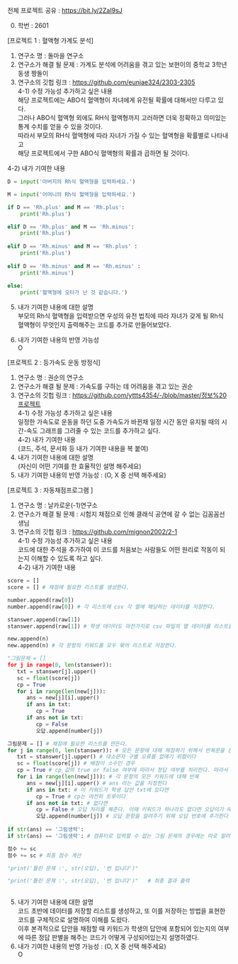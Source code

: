 전체 프로젝트 공유 : https://bit.ly/2ZaI9sJ

0. 학번 : 2601

[프로젝트 1 : 혈액형 가계도 분석] <br>
1) 연구소 명 : 돌마을 연구소 <br>
2) 연구소가 해결 될 문제 : 가계도 분석에 어려움을 겪고 있는 보현이의 중학교 3학년 동생 짱돌이 <br>
3) 연구소의 깃헙 링크 : https://github.com/eunjae324/2303-2305 <br>
4-1) 수정 가능성 추가하고 싶은 내용 <br>
해당 프로젝트에는 ABO식 혈액형이 자녀에게 유전될 확률에 대해서만 다루고 있다. <br>
그러나 ABO식 혈액형 외에도 RH식 혈액형까지 고러하면 더욱 정확하고 의미있는 통계 수치를 얻을 수 있을 것이다.<br>
따라서 부모의 RH식 혈액형에 따라 자녀가 가질 수 있는 혈액형을 확률별로 나타내고 <br>
해당 프로젝트에서 구한 ABO식 혈액형의 확률과 곱하면 될 것이다.

4-2) 내가 기여한 내용 <br>
```python
D = input('아버지의 Rh식 혈액형을 입력하세요.')

M = input('어머니의 Rh식 혈액형을 입력하세요.')

if D == 'Rh.plus' and M == 'Rh.plus':
    print('Rh.plus')

elif D == 'Rh.plus' and M == 'Rh.minus':
    print('Rh.plus')
    
elif D == 'Rh.minus' and M == 'Rh.plus' :
    print('Rh.plus')
    
elif D == 'Rh.minus' and M == 'Rh.minus' :
    print('Rh.minus')
    
else: 
    print('혈액형에 오타가 난 것 같습니다.')
```
5) 내가 기여한 내용에 대한 설명 <br>
부모의 Rh식 혈액형을 입력받으면 우성의 유전 법칙에 따라 자녀가 갖게 될 Rh식 혈액형이 무엇인지 출력해주는 코드를 추가로 만들어보았다. <br>

6) 내가 기여한 내용의 반영 가능성 <br>
O <br>

[프로젝트 2 : 등가속도 운동 방정식] <br>
1) 연구소 명 : 권순의 연구소 <br> 
2) 연구소가 해결 될 문제 : 가속도를 구하는 데 어려움을 겪고 있는 권순 <br>
3) 연구소의 깃헙 링크 : https://github.com/yttts4354/-/blob/master/정보%20프로젝트 <br>
4-1) 수정 가능성 추가하고 싶은 내용 <br>
일정한 가속도로 운동을 하던 도중 가속도가 바뀐채 일정 시간 동안 유지될 때의 시간-속도 그래프를 
그려줄 수 있는 코드를 추가하고 싶다. <br>
4-2) 내가 기여한 내용 <br>
(코드, 주석, 문서화 등 내가 기여한 내용을 복 붙여) <br>
5) 내가 기여한 내용에 대한 설명 <br>
(자신이 어떤 기여를 한 효율적인 설명 해주세요) <br>
6) 내가 기여한 내용의 반영 가능성 : (O, X 중 선택 해주세요) <br>

[프로젝트 3 : 자동채점프로그램 ] <br>
1) 연구소 명 : 날카로운(-1)연구소 <br>
2) 연구소가 해결 될 문제 : 시험지 채점으로 인해 클래식 공연에 갈 수 없는 김꼼꼼선생님 <br>
3) 연구소의 깃헙 링크 : https://github.com/mignon2002/2-1 <br>
4-1) 수정 가능성 추가하고 싶은 내용 <br>
코드에 대한 주석을 추가하여 이 코드를 처음보는 사람들도 어떤 원리로 작동이 되는지 이해할 수 있도록 하고 싶다. <br>
4-2) 내가 기여한 내용 <br>
```python
score = []
score = [] # 채점에 필요한 리스트를 생성한다.

number.append(raw[0])
number.append(raw[0]) # 각 리스트에 csv 각 열에 해당하는 데이터를 저장한다.

stanswer.append(raw[1])
stanswer.append(raw[1]) # 학생 데이터도 마찬가지로 csv 파일의 열 데이터를 리스트를 생성하여 저장한다.

new.append(n)
new.append(n) # 각 문항의 키워드를 모두 묶어 리스트로 저장한다. 

"그림문제 = []
for j in range(0, len(stanswer)):
   txt = stanswer[j].upper()
   sc = float(score[j])
   cp = True
   for i in range(len(new[j])):
      ans = new[j][i].upper()
      if ans in txt:
         cp = True
      if ans not in txt:
         cp = False
         오답.append(number[j])

그림문제 = [] # 채점에 필요한 리스트를 만든다. 
for j in range(0, len(stanswer)): # 모든 문항에 대해 채점하기 위해서 반복문을 쓴다
   txt = stanswer[j].upper() # 대소문자 구별 오류를 없애기 위함이다
   sc = float(score[j]) # 배점이 소수인 경우
   cp = True # cp 값의 true or false 여부에 따라서 정답 여부를 처리한다. 따라서 초기 cp는 true값이다
   for i in range(len(new[j])): # 각 문항의 모든 키워드에 대해 반복
      ans = new[j][i].upper() # ans 라는 값을 지정한다
      if ans in txt: # 이 키워드가 학생 답안 txt에 있다면
         cp = True # cp는 여전히 트루이다
      if ans not in txt: # 없다면
         cp = False # 오답 처리를 해준다. 이때 키워드가 하나라도 없다면 오답이기 때문에 false를 해주고, 이후 브레이크를 해준다
         오답.append(number[j]) # 오답 문항을 알려주기 위해 오답 번호에 추가한다
         
if str(ans) == '그림생략':
if str(ans) == '그림생략': # 컴퓨터로 입력할 수 없는 그림 문제의 경우에는 따로 알려주기 위해 그림 문제 리스트에 추가한다.

점수 += sc
점수 += sc # 최종 점수 계산

"print('틀린 문제 :', str(오답), '번 입니다')"

"print('틀린 문제 :', str(오답), '번 입니다')"   # 최종 결과 출력
   
```

5) 내가 기여한 내용에 대한 설명 <br>
코드 초반에 데이터를 저장할 리스트를 생성하고, 또 이를 저장하는 방법을 표현한 코드를 구체적으로 설명하여 이해를 도왔다. <br>
이후 본격적으로 답안을 채점할 때 키워드가 학생의 답안에 포함되어 있는지의 여부에 따른 정답 판별을 해주는 코드가 어떻게 구성되어있는지 설명하였다. <br>
6) 내가 기여한 내용의 반영 가능성 : (O, X 중 선택 해주세요) <br>
O <br>
